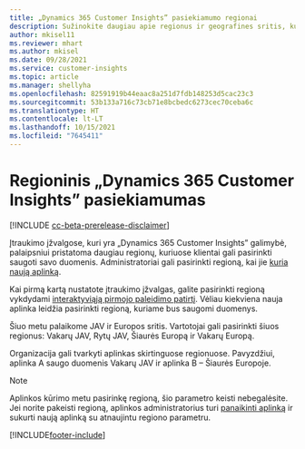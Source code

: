 ```yaml
---
title: „Dynamics 365 Customer Insights” pasiekiamumo regionai
description: Sužinokite daugiau apie regionus ir geografines sritis, kuriuose įdiegiama tarnyba.
author: mkisel11
ms.reviewer: mhart
ms.author: mkisel
ms.date: 09/28/2021
ms.service: customer-insights
ms.topic: article
ms.manager: shellyha
ms.openlocfilehash: 82591919b44eaac8a251d7fdb148253d5cac23c3
ms.sourcegitcommit: 53b133a716c73cb71e8bcbedc6273cec70ceba6c
ms.translationtype: HT
ms.contentlocale: lt-LT
ms.lasthandoff: 10/15/2021
ms.locfileid: "7645411"
---
```

# <a name="regional-availability-for-dynamics-365-customer-insights"></a>Regioninis „Dynamics 365 Customer Insights” pasiekiamumas

[!INCLUDE [cc-beta-prerelease-disclaimer](includes/cc-beta-prerelease-disclaimer.md)]

Įtraukimo įžvalgose, kuri yra „Dynamics 365 Customer Insights” galimybė, palaipsniui pristatoma daugiau regionų, kuriuose klientai gali pasirinkti saugoti savo duomenis. Administratoriai gali pasirinkti regioną, kai jie [kuria naują aplinką](create-new-environment.md). 

Kai pirmą kartą nustatote įtraukimo įžvalgas, galite pasirinkti regioną vykdydami [interaktyviąją pirmojo paleidimo patirtį](quickstart.md). Vėliau kiekviena nauja aplinka leidžia pasirinkti regioną, kuriame bus saugomi duomenys.

Šiuo metu palaikome JAV ir Europos sritis. Vartotojai gali pasirinkti šiuos regionus: Vakarų JAV, Rytų JAV, Šiaurės Europą ir Vakarų Europą.

Organizacija gali tvarkyti aplinkas skirtinguose regionuose. Pavyzdžiui, aplinka A saugo duomenis Vakarų JAV ir aplinka B – Šiaurės Europoje.

> [!NOTE]
> Aplinkos kūrimo metu pasirinkę regioną, šio parametro keisti nebegalėsite. Jei norite pakeisti regioną, aplinkos administratorius turi [panaikinti aplinką](manage-environments-workspaces.md#delete-an-environment) ir sukurti naują aplinką su atnaujintu regiono parametru.


[!INCLUDE[footer-include](../includes/footer-banner.md)]
